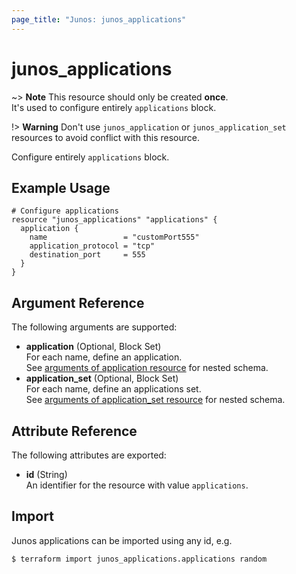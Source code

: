 ```yaml
---
page_title: "Junos: junos_applications"
---
```


# junos_applications

~> **Note**
  This resource should only be created **once**.  
  It's used to configure entirely `applications` block.  

!> **Warning**
  Don't use `junos_application` or `junos_application_set` resources to avoid conflict with this resource.

Configure entirely `applications` block.

## Example Usage

```hcl
# Configure applications
resource "junos_applications" "applications" {
  application {
    name                 = "customPort555"
    application_protocol = "tcp"
    destination_port     = 555
  }
}
```

## Argument Reference

The following arguments are supported:

- **application** (Optional, Block Set)  
  For each name, define an application.  
  See [arguments of application resource](application#argument-reference) for nested schema.
- **application_set** (Optional, Block Set)  
  For each name, define an applications set.  
  See [arguments of application_set resource](application_set#argument-reference) for nested schema.

## Attribute Reference

The following attributes are exported:

- **id** (String)  
  An identifier for the resource with value `applications`.

## Import

Junos applications can be imported using any id, e.g.

```shell
$ terraform import junos_applications.applications random
```

